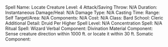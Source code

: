
Spell Name: Locate Creature
Level: 4
Attack/Saving Throw: N/A
Duration: Instantaneous
Damage/Heal: N/A
Damage Type: N/A
Casting Time: 
Range: Self
Target/Area: N/A
Components: N/A
Cost: N/A
Class: Bard
School:  Cleric
Additional Detail:  Druid
Per Higher Spell Level: N/A
Concentration Spell: N/A
Ritual Spell:  Wizard
Verbal Component: Divination
Material Component: Sense creature direction within 1000 ft. or locate it within 30 ft.
Somatic Component: 
